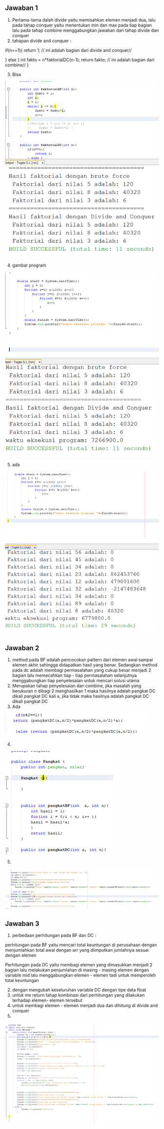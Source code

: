 ## Jawaban 1
1. Pertama-tama dalah divide yaitu memisahkan elemen menjadi dua, lalu pada tahap conquer yaitu menentukan min dan max pada tiap bagian lalu pada tahap combine menggabungkan jawaban dari tahap divide dan conquer
2. tahapan divide and conquer :
 
 if(n==1){
 return 1;
 // ini adalah bagian dari divide and conquer//

 } else {
 int fakto = n*faktorialDC(n-1);
 return fakto;
// ini adalah bagian dari combine//
        } 

3. Bisa
<img src ="1.png">

4. gambar program
<img src ="2.png">

5. ada
<img src ="3.png">

## Jawaban 2
1. method pada BF adalah pencocokan pattern dari elemen awal sampai elemen akhir sehingga didapatkan hasil yang benar. Sedangkan method pada dc adalah membagi permasalahan yang cukup besar menjadi 2 bagian lalu memecahkan tiap - tiap permasalahan selanjutnya menggabungkan tiap penyelesaian untuk mencari solusi utama
2. Merupakan tahap penyelesaian dan combine, jika masalah yang berukuran n dibagi 2 menghasilkan 1 maka hasilnya adalah pangkat DC dikali pangkat DC kali a, jika tidak maka hasilnya adalah pangkat DC dikali pangkat DC
3.  Ada
<img src ="4.png">

4. 
<img src ="5.png">

5. 
<img src ="6.png">

## Jawaban 3
1. perbedaan perhitungan pada BF dan DC :

perhitungan pada BF yaitu mencari total keuntungan di perusahaan dengan menjumlahkan total awal dengan arr yang diimputkan jumlahnya sesuai dengan elemen

Perhitungan pada DC yaitu membagi elemen yang dimasukkan menjadi 2 bagian lalu melakukan penjumlahan di masing - masing elemen dengan variable mid lalu menggabungkan elemen - elemen tadi untuk memperoleh total keuntungan

2. dengan mengubah keseluruhan variable DC dengan tipe data float
3. untuk me return tahap kombinasi dari perhitungan yang dilakukan terhadap elemen- elemen tersebut
4. untuk membagi elemen - elemen menjadi dua dan dihitung di divide and conquer
5. 
<img src = "7.png">
